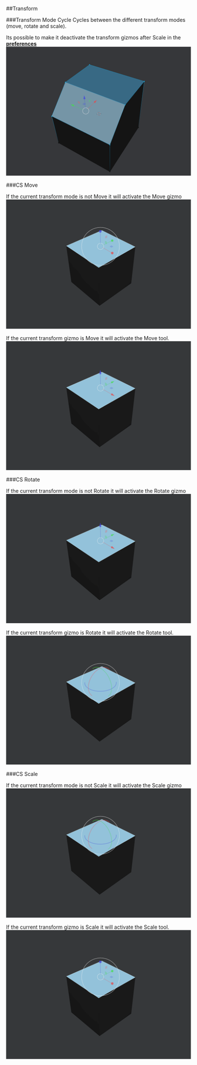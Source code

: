 ##Transform


###Transform Mode Cycle
Cycles between the different transform modes (move, rotate and scale). 

Its possible to make it deactivate the transform gizmos after Scale in the [**preferences**](../Preferences) 
![Alt Text](img/transform_mode_cycle.gif)

###CS Move

If the current transform mode is not Move it will activate the Move gizmo
![Alt Text](img/csmove_01.gif)

If the current transform gizmo is Move it will activate the Move tool.	
![Alt Text](img/csmove_02.gif)

###CS Rotate

If the current transform mode is not Rotate it will activate the Rotate gizmo
![Alt Text](img/csrotate_01.gif)

If the current transform gizmo is Rotate it will activate the Rotate tool.	
![Alt Text](img/csrotate_02.gif)

###CS Scale

If the current transform mode is not Scale it will activate the Scale gizmo
![Alt Text](img/csscale_01.gif)

If the current transform gizmo is Scale it will activate the Scale tool.	
![Alt Text](img/csscale_02.gif)